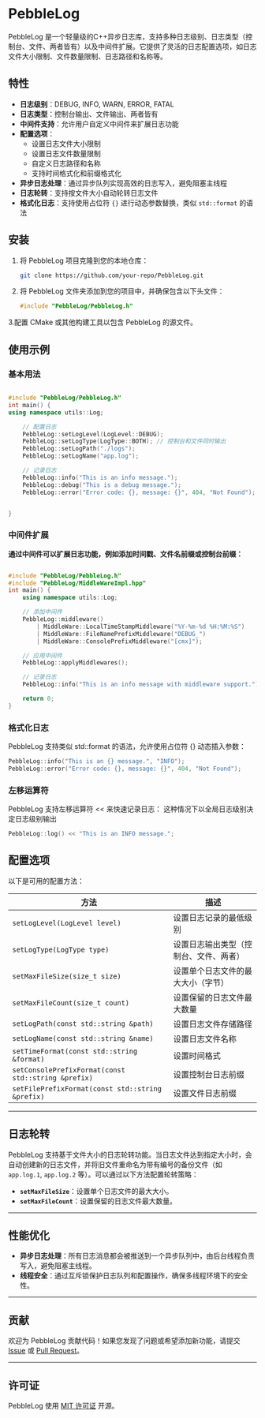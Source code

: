 # PebbleLog

PebbleLog 是一个轻量级的C++异步日志库，支持多种日志级别、日志类型（控制台、文件、两者皆有）以及中间件扩展。它提供了灵活的日志配置选项，如日志文件大小限制、文件数量限制、日志路径和名称等。

## 特性

- **日志级别**：DEBUG, INFO, WARN, ERROR, FATAL
- **日志类型**：控制台输出、文件输出、两者皆有
- **中间件支持**：允许用户自定义中间件来扩展日志功能
- **配置选项**：
  - 设置日志文件大小限制
  - 设置日志文件数量限制
  - 自定义日志路径和名称
  - 支持时间格式化和前缀格式化
- **异步日志处理**：通过异步队列实现高效的日志写入，避免阻塞主线程
- **日志轮转**：支持按文件大小自动轮转日志文件
- **格式化日志**：支持使用占位符 `{}` 进行动态参数替换，类似 `std::format` 的语法

## 安装

1. 将 PebbleLog 项目克隆到您的本地仓库：
   ```bash
   git clone https://github.com/your-repo/PebbleLog.git
   ```

2. 将 PebbleLog 文件夹添加到您的项目中，并确保包含以下头文件：
    ```cpp
    #include "PebbleLog/PebbleLog.h"
    ```

3.配置 CMake 或其他构建工具以包含 PebbleLog 的源文件。

## 使用示例

### 基本用法
```cpp

#include "PebbleLog/PebbleLog.h"
int main() {
using namespace utils::Log;

    // 配置日志
    PebbleLog::setLogLevel(LogLevel::DEBUG);
    PebbleLog::setLogType(LogType::BOTH); // 控制台和文件同时输出
    PebbleLog::setLogPath("./logs");
    PebbleLog::setLogName("app.log");

    // 记录日志
    PebbleLog::info("This is an info message.");
    PebbleLog::debug("This is a debug message.");
    PebbleLog::error("Error code: {}, message: {}", 404, "Not Found");


}
```

### 中间件扩展
**通过中间件可以扩展日志功能，例如添加时间戳、文件名前缀或控制台前缀：**
```cpp

#include "PebbleLog/PebbleLog.h"
#include "PebbleLog/MiddleWareImpl.hpp"
int main() {
    using namespace utils::Log;

    // 添加中间件
    PebbleLog::middleware()
        | MiddleWare::LocalTimeStampMiddleware("%Y-%m-%d %H:%M:%S")
        | MiddleWare::FileNamePrefixMiddleware("DEBUG_")
        | MiddleWare::ConsolePrefixMiddleware("[cmx]");

    // 应用中间件
    PebbleLog::applyMiddlewares();

    // 记录日志
    PebbleLog::info("This is an info message with middleware support.");

    return 0;
}
```

### 格式化日志
PebbleLog 支持类似 std::format 的语法，允许使用占位符 {} 动态插入参数：

```cpp
PebbleLog::info("This is an {} message.", "INFO");
PebbleLog::error("Error code: {}, message: {}", 404, "Not Found");
```

### 左移运算符
PebbleLog 支持左移运算符 << 来快速记录日志：
这种情况下以全局日志级别决定日志级别输出

```cpp
PebbleLog::log() << "This is an INFO message.";
```

## 配置选项

以下是可用的配置方法：

| 方法                                      | 描述                                   |
|-------------------------------------------|----------------------------------------|
| `setLogLevel(LogLevel level)`             | 设置日志记录的最低级别                 |
| `setLogType(LogType type)`                | 设置日志输出类型（控制台、文件、两者） |
| `setMaxFileSize(size_t size)`             | 设置单个日志文件的最大大小（字节）     |
| `setMaxFileCount(size_t count)`           | 设置保留的日志文件最大数量             |
| `setLogPath(const std::string &path)`     | 设置日志文件存储路径                   |
| `setLogName(const std::string &name)`     | 设置日志文件名称                       |
| `setTimeFormat(const std::string &format)`| 设置时间格式                           |
| `setConsolePrefixFormat(const std::string &prefix)` | 设置控制台日志前缀             |
| `setFilePrefixFormat(const std::string &prefix)`   | 设置文件日志前缀               |

---

## 日志轮转

PebbleLog 支持基于文件大小的日志轮转功能。当日志文件达到指定大小时，会自动创建新的日志文件，并将旧文件重命名为带有编号的备份文件（如 `app.log.1`, `app.log.2` 等）。可以通过以下方法配置轮转策略：

- **`setMaxFileSize`**：设置单个日志文件的最大大小。
- **`setMaxFileCount`**：设置保留的日志文件最大数量。

---

## 性能优化

- **异步日志处理**：所有日志消息都会被推送到一个异步队列中，由后台线程负责写入，避免阻塞主线程。
- **线程安全**：通过互斥锁保护日志队列和配置操作，确保多线程环境下的安全性。

---

## 贡献

欢迎为 PebbleLog 贡献代码！如果您发现了问题或希望添加新功能，请提交 [Issue](https://github.com/caomengxuan666/PebbleLog/issues) 或 [Pull Request](https://github.com/caomengxuan666/PebbleLog/pulls)。

---

## 许可证

PebbleLog 使用 [MIT 许可证](LICENSE) 开源。